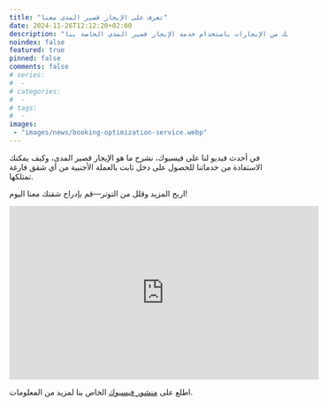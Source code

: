```yaml
---
title: "تعرف على الإيجار قصير المدى معنا"
date: 2024-11-26T12:12:20+02:00
description: "تعرف على كيفية زيادة دخلك من الإيجارات باستخدام خدمة الإيجار قصير المدى الخاصة بنا"
noindex: false
featured: true
pinned: false
comments: false
# series:
#  - 
# categories:
#  - 
# tags:
#  - 
images:
 - "images/news/booking-optimization-service.webp"
---
```

في أحدث فيديو لنا على فيسبوك، نشرح ما هو الإيجار قصير المدى، وكيف يمكنك الاستفادة من خدماتنا للحصول على دخل ثابت بالعملة الأجنبية من أي شقق فارغة تمتلكها.

اربح المزيد وقلل من التوتر—قم بإدراج شقتك معنا اليوم!

<iframe src="https://www.facebook.com/plugins/video.php?height=314&href=https%3A%2F%2Fwww.facebook.com%2Fbait.gameel%2Fvideos%2F592160783203810%2F&show_text=false&width=560&t=0" width="560" height="314" style="border:none;overflow:hidden" scrolling="no" frameborder="0" allowfullscreen="true" allow="autoplay; clipboard-write; encrypted-media; picture-in-picture; web-share" allowFullScreen="true"></iframe>

اطلع على [منشور فيسبوك](https://www.facebook.com/share/v/15uhjb1eyf/) الخاص بنا لمزيد من المعلومات.
